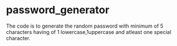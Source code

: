 # password_generator
The code is to generate the random password with minimum of 5 characters having of 1 lowercase,1uppercase and atleast one special character.
